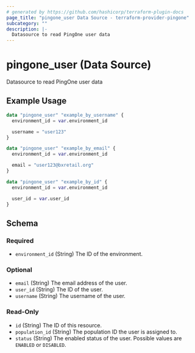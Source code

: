 ```yaml
---
# generated by https://github.com/hashicorp/terraform-plugin-docs
page_title: "pingone_user Data Source - terraform-provider-pingone"
subcategory: ""
description: |-
  Datasource to read PingOne user data
---
```


# pingone_user (Data Source)

Datasource to read PingOne user data

## Example Usage

```terraform
data "pingone_user" "example_by_username" {
  environment_id = var.environment_id

  username = "user123"
}

data "pingone_user" "example_by_email" {
  environment_id = var.environment_id

  email = "user123@bxretail.org"
}

data "pingone_user" "example_by_id" {
  environment_id = var.environment_id

  user_id = var.user_id
}
```

<!-- schema generated by tfplugindocs -->
## Schema

### Required

- `environment_id` (String) The ID of the environment.

### Optional

- `email` (String) The email address of the user.
- `user_id` (String) The ID of the user.
- `username` (String) The username of the user.

### Read-Only

- `id` (String) The ID of this resource.
- `population_id` (String) The population ID the user is assigned to.
- `status` (String) The enabled status of the user.  Possible values are `ENABLED` or `DISABLED`.


